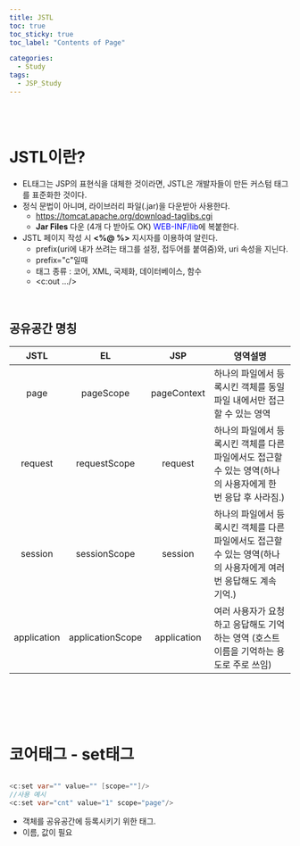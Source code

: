 ```yaml
---
title: JSTL
toc: true
toc_sticky: true
toc_label: "Contents of Page"

categories:
  - Study
tags:
  - JSP_Study
---
```


<br><br>

# JSTL이란?
* EL태그는 JSP의 표현식을 대체한 것이라면, JSTL은 개발자들이 만든 커스텀 태그를 표준화한 것이다.
* 정식 문법이 아니며, 라이브러리 파일(.jar)을 다운받아 사용한다.
  - https://tomcat.apache.org/download-taglibs.cgi
  - **Jar Files** 다운 (4개 다 받아도 OK) <span style="color:blue;">WEB-INF/lib</span>에 복붙한다.
* JSTL 페이지 작성 시 **\<%@ %\>** 지시자를 이용하여 알린다.
  - prefix(uri에 내가 쓰려는 태그를 설정, 접두어를 붙여줌)와, uri 속성을 지닌다.
  - prefix="c"일때
  - 태그 종류 : 코어, XML, 국제화, 데이터베이스, 함수
  - \<c:out .../\>

<br>

## 공유공간 명칭

|JSTL| EL | JSP | 영역설명 |
|:---:|:---:|:---:|---|
| page | pageScope | pageContext | 하나의 파일에서 등록시킨 객체를 동일 파일 내에서만 접근할 수 있는 영역 |
| request | requestScope | request | 하나의 파일에서 등록시킨 객체를 다른 파일에서도 접근할 수 있는 영역(하나의 사용자에게 한 번 응답 후 사라짐.) |
| session | sessionScope | session | 하나의 파일에서 등록시킨 객체를 다른 파일에서도 접근할 수 있는 영역(하나의 사용자에게 여러 번 응답해도 계속 기억.) |
| application | applicationScope | application | 여러 사용자가 요청하고 응답해도 기억하는 영역 (호스트 이름을 기억하는 용도로 주로 쓰임) |


<br><br><br><br>

# 코어태그 - set태그

```java

<c:set var="" value="" [scope=""]/>
//사용 예시
<c:set var="cnt" value="1" scope="page"/>

```

* 객체를 공유공간에 등록시키기 위한 태그.
* 이름, 값이 필요
